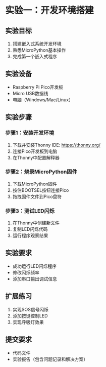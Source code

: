 # 实验一：开发环境搭建

## 实验目标
1. 搭建嵌入式系统开发环境
2. 熟悉MicroPython基本操作
3. 完成第一个嵌入式程序

## 实验设备
- Raspberry Pi Pico开发板
- Micro USB数据线
- 电脑（Windows/Mac/Linux）

## 实验步骤

### 步骤1：安装开发环境
1. 下载并安装Thonny IDE: https://thonny.org/
2. 连接Pico开发板到电脑
3. 在Thonny中配置解释器

### 步骤2：烧录MicroPython固件
1. 下载MicroPython固件
2. 按住BOOTSEL按钮连接Pico
3. 拖拽固件文件到Pico盘符

### 步骤3：测试LED闪烁
1. 在Thonny中创建新文件
2. 复制LED闪烁代码
3. 运行程序观察结果

## 实验要求
- 成功运行LED闪烁程序
- 修改闪烁频率
- 添加串口输出调试信息

## 扩展练习
1. 实现SOS信号闪烁
2. 添加按键控制LED
3. 实现呼吸灯效果

## 提交要求
- 代码文件
- 实验报告（包含问题记录和解决方案）